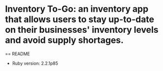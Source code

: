 # Inventory To-Go: an inventory app that allows users to stay up-to-date on their businesses' inventory levels and avoid supply shortages.


== README

* Ruby version: 2.2.1p85
